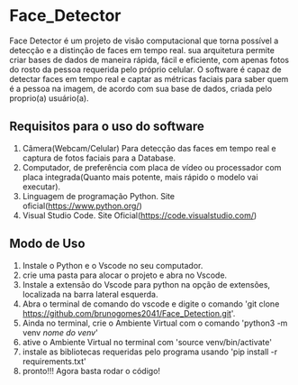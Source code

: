 # Face_Detector

Face Detector é um projeto de visão computacional que torna possível a detecção e a distinção de faces em tempo real. sua arquitetura permite criar bases de dados de maneira rápida, fácil e eficiente, com apenas fotos do rosto da pessoa requerida pelo próprio celular. O software é capaz de detectar faces em tempo real e captar as métricas faciais para saber quem é a pessoa na imagem, de acordo com sua base de dados, criada pelo proprio(a) usuário(a).

## Requisitos para o uso do software

1. Câmera(Webcam/Celular) Para detecção das faces em tempo real e captura de fotos faciais para a Database.
2. Computador, de preferência com placa de vídeo ou processador com placa integrada(Quanto mais potente, mais rápido o modelo vai executar).
3. Linguagem de programação Python. Site oficial(https://www.python.org/)
4. Visual Studio Code. Site Oficial(https://code.visualstudio.com/)

## Modo de Uso

1. Instale o Python e o Vscode no seu computador.
2. crie uma pasta para alocar o projeto e abra no Vscode.
3. Instale a extensão do Vscode para python na opção de extensões, localizada na barra lateral esquerda.
4. Abra o terminal de comando do vscode e digite o comando 'git clone https://github.com/brunogomes2041/Face_Detection.git'.
5. Ainda no terminal, crie o Ambiente Virtual com o comando 'python3 -m venv *nome do venv*'
6. ative o Ambiente Virtual no terminal com 'source venv/bin/activate'
7. instale as bibliotecas requeridas pelo programa usando 'pip install -r requirements.txt'
8. pronto!!! Agora basta rodar o código!

